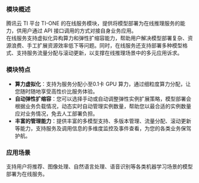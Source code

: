 
### 模块概述   
腾讯云 TI 平台 TI-ONE 的在线服务模块，提供将模型部署为在线推理服务的能力，供用户通过 API 接口调用的方式对接自身业务应用。   
在线服务支持虚拟化异构算力和弹性扩缩容能力，帮助用户解决模型部署复杂、资源浪费、手工扩展资源效率低下等问题。同时，在线服务还支持部署多种模型格式、支持服务流量分配与滚动更新，以支撑在线推理场景中的多元应用诉求。   

### 模块特点  
- **算力虚拟化**：支持为服务分配小至0.1卡 GPU 算力，通过细粒度算力分配，让您随时随地享受高性价比服务体验。   
- **自动弹性扩缩容**：您可以选择手动或自动调整弹性实例扩展策略，模型部署会根据业务负载情况，动态实时自动管理实例数量，帮助您以最合适的实例数量应对业务情况，免去人工部署负担。 
- **丰富的管理能力**：提供丰富的多模型支持、多版本管理、流量分配、滚动更新等能力，支持服务及调用信息的多维度监控及事件查看，为您的各类业务保驾护航。    

### 应用场景  
支持用户将推荐、图像处理、自然语言处理、语音识别等各类机器学习场景的模型部署为在线服务。   

